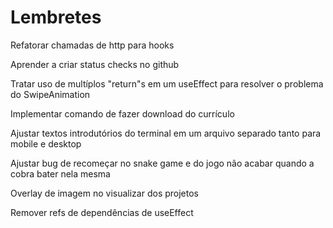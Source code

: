 # Lembretes

Refatorar chamadas de http para hooks

Aprender a criar status checks no github

Tratar uso de multíplos "return"s em um useEffect para resolver o problema do SwipeAnimation

Implementar comando de fazer download do currículo

Ajustar textos introdutórios do terminal em um arquivo separado tanto para mobile e desktop

Ajustar bug de recomeçar no snake game e do jogo não acabar quando a cobra bater nela mesma

Overlay de imagem no visualizar dos projetos

Remover refs de dependências de useEffect